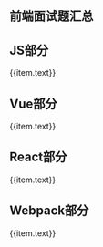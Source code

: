 ## 前端面试题汇总
<script setup>
  const dataMap = {
    js: '1.JS',
    react: '2.Vue',
    vue: '3.React',
    webpack: '4.Webpack'
  }
  const data = [
    {
      text: "1.JS",
      collapsed: false,
      items: [
        {
          text: "1.Promise 的 finally 怎么实现的？",
          link: "/src/前端面试题/1.JS/1.Promise 的 finally 怎么实现的？"
        },
        {
          text: "2.Promise中then的第二个参数和catch的区别",
          link: "/src/前端面试题/1.JS/2.Promise中then的第二个参数和catch的区别"
        },
        {
          text: "3.generator 是怎么做到中断和恢复的？",
          link: "/src/前端面试题/1.JS/3.generator 是怎么做到中断和恢复的？"
        },
        {
          text: "4.为什么要区分宏任务和微任务？它们的执行优先级是什么？",
          link: "/src/前端面试题/1.JS/4.为什么要区分宏任务和微任务？它们的执行优先级是什么？"
        },
        { text: "5.Web Worker 是什么？", link: "/src/前端面试题/1.JS/5.Web Worker 是什么？" },
        {
          text: "6.说说你对 ToPrimitive 的理解",
          link: "/src/前端面试题/1.JS/6.说说你对 ToPrimitive 的理解"
        },
        {
          text: "7.怎么使用 Math.max、Math.min 获取数组中的最值？",
          link: "/src/前端面试题/1.JS/7.怎么使用 Math.max、Math.min 获取数组中的最值？"
        },
        {
          text: "8.var、let、const之间有什么区别？",
          link: "/src/前端面试题/1.JS/8.var、let、const之间有什么区别？"
        },
        { text: "9.es6新特性", link: "/src/前端面试题/1.JS/9.es6新特性" },
        {
          text: "10.导致 JavaScript 中 this 指向混乱的原因是什么",
          link: "/src/前端面试题/1.JS/10.导致 JavaScript 中 this 指向混乱的原因是什么"
        },
        {
          text: "11.如何让Promise.all在抛出异常后依然有效",
          link: "/src/前端面试题/1.JS/11.如何让Promise.all在抛出异常后依然有效"
        },
        { text: "12.Map和WeakMap的区别", link: "/src/前端面试题/1.JS/12.Map和WeakMap的区别" },
        { text: "13.如何实现softbind", link: "/src/前端面试题/1.JS/13.如何实现softbind" },
        {
          text: "14.在 js 中如何把类数组转化为数组",
          link: "/src/前端面试题/1.JS/14.在 js 中如何把类数组转化为数组"
        },
        {
          text: "15.如何实现 compose 函数，进行函数合成",
          link: "/src/前端面试题/1.JS/15.如何实现 compose 函数，进行函数合成"
        },
        { text: "16.如何使用js裁剪图片", link: "/src/前端面试题/1.JS/16.如何使用js裁剪图片" }
      ]
    },
    {
      text: "2.Vue",
      collapsed: false,
      items: [
        {
          text: "1.vue的响应式开发比命令式有什么优点？",
          link: "/src/前端面试题/2.Vue/1.vue的响应式开发比命令式有什么优点？"
        },
        {
          text: "2.Vue3有了解过吗？能说说跟Vue2的区别吗？",
          link: "/src/前端面试题/2.Vue/2.Vue3有了解过吗？能说说跟Vue2的区别吗？"
        },
        {
          text: "3.vue 中 $route 和 $router 有什么区别？",
          link: "/src/前端面试题/2.Vue/3.vue 中 $route 和 $router 有什么区别？"
        },
        {
          text: "4.Vue 3.0中Treeshaking特性是什么，并举例进行说明？",
          link: "/src/前端面试题/2.Vue/4.Vue 3.0中Treeshaking特性是什么，并举例进行说明？"
        },
        {
          text: "5.Vue组件间通信方式都有哪些",
          link: "/src/前端面试题/2.Vue/5.Vue组件间通信方式都有哪些"
        },
        {
          text: "6.自定义指令是什么？有哪些应用场景？",
          link: "/src/前端面试题/2.Vue/6.自定义指令是什么？有哪些应用场景？"
        },
        {
          text: "7.React 和 Vue 在技术层面有哪些区别？",
          link: "/src/前端面试题/2.Vue/7.React 和 Vue 在技术层面有哪些区别？"
        },
        {
          text: "8.为什么Vue中的v-if和v-for不建议一起用？",
          link: "/src/前端面试题/2.Vue/8.为什么Vue中的v-if和v-for不建议一起用？"
        },
        {
          text: "9.vue3 composition对比react hooks",
          link: "/src/前端面试题/2.Vue/9.vue3 composition对比react hooks"
        },
        {
          text: "10.vue-loader 的实现原理是什么",
          link: "/src/前端面试题/2.Vue/10.vue-loader 的实现原理是什么"
        }
      ]
    },
    {
      text: "3.React",
      collapsed: false,
      items: [
        {
          text: "1.useRef-ref-forwardsRef 的区别是什么？",
          link: "/src/前端面试题/3.React/1.useRef-ref-forwardsRef 的区别是什么？"
        },
        {
          text: "2.useEffect 的第二个参数, 传空数组和传依赖数组有什么区别？",
          link: "/src/前端面试题/3.React/2.useEffect 的第二个参数, 传空数组和传依赖数组有什么区别？"
        },
        {
          text: "3.如果在 useEffect 的第一个参数中 return 了一个函数，那么第二个参数分别传空数组和传依赖数组，该函数分别是在什么时候执行？",
          link: "/src/前端面试题/3.React/3.如果在 useEffect 的第一个参数中 return 了一个函数，那么第二个参数分别传空数组和传依赖数组，该函数分别是在什么时候执行？"
        },
        {
          text: "4.讲讲 React.memo 和 JS 的 memorize 函数的区别",
          link: "/src/前端面试题/3.React/4.讲讲 React.memo 和 JS 的 memorize 函数的区别"
        },
        {
          text: "5.怎么判断一个对象是否是 React 元素？",
          link: "/src/前端面试题/3.React/5.怎么判断一个对象是否是 React 元素？"
        },
        {
          text: "6.说说对 React 中Element、Component、Node、Instance 四个概念的理解",
          link: "/src/前端面试题/3.React/6.说说对 React 中Element、Component、Node、Instance 四个概念的理解"
        },
        {
          text: "7.实现 useUpdate 方法，调用时强制组件重新渲染",
          link: "/src/前端面试题/3.React/7.实现 useUpdate 方法，调用时强制组件重新渲染"
        },
        {
          text: "8.taro 的实现原理是怎么样的？",
          link: "/src/前端面试题/3.React/8.taro 的实现原理是怎么样的？"
        },
        {
          text: "9.taro 2.x 和 taro 3 最大区别是什么？",
          link: "/src/前端面试题/3.React/9.taro 2.x 和 taro 3 最大区别是什么？"
        },
        {
          text: "10.为什么Hooks不能写在条件语句或循环语句中？",
          link: "/src/前端面试题/3.React/10.为什么Hooks不能写在条件语句或循环语句中？"
        },
        {
          text: "11.Hooks为什么要写在函数的顶部？",
          link: "/src/前端面试题/3.React/11.Hooks为什么要写在函数的顶部？"
        },
        {
          text: "12.react hooks 如何替代或部分替代 redux 功能",
          link: "/src/前端面试题/3.React/12.react hooks 如何替代或部分替代 redux 功能"
        },
        {
          text: "13.useEffect 中如何使用 async和await",
          link: "/src/前端面试题/3.React/13.useEffect 中如何使用 async和await"
        },
        {
          text: "14.redux 解决什么问题，还有什么其他方案",
          link: "/src/前端面试题/3.React/14.redux 解决什么问题，还有什么其他方案"
        }
      ]
    },
    {
      text: "4.Webpack",
      collapsed: false,
      items: [
        {
          text: "1.说说你对 webpack5 模块联邦的了解？",
          link: "/src/前端面试题/4.Webpack/1.说说你对 webpack5 模块联邦的了解？"
        },
        {
          text: "2.聊聊 vite 和 webpack 的区别",
          link: "/src/前端面试题/4.Webpack/2.聊聊 vite 和 webpack 的区别"
        },
        {
          text: "3.webpack 中的 loader 的作用是什么",
          link: "/src/前端面试题/4.Webpack/3.webpack 中的 loader 的作用是什么"
        },
        {
          text: "4.webpack 中 plugin 的作用是什么，有没有自己写过",
          link: "/src/前端面试题/4.Webpack/4.webpack 中 plugin 的作用是什么，有没有自己写过"
        },
        {
          text: "5.使用 webpack 打包时，如何更好地利用 long term cache",
          link: "/src/前端面试题/4.Webpack/5.使用 webpack 打包时，如何更好地利用 long term cache"
        },
        {
          text: "6.js 代码压缩 minify 的原理是什么",
          link: "/src/前端面试题/4.Webpack/6.js 代码压缩 minify 的原理是什么"
        },
        {
          text: "7.webpack 中什么是 HMR，原理是什么",
          link: "/src/前端面试题/4.Webpack/7.webpack 中什么是 HMR，原理是什么"
        },
        { text: "8.Code Splitting是什么", link: "/src/前端面试题/4.Webpack/8.Code Splitting是什么" }
      ]
    }
  ]
</script>

## JS部分
<div v-for="(item, index) in data.find(d => d.text === dataMap['js'])?.items" :key="index">
  <a :href="item.link.replace('/src/前端面试题', '.')">{{item.text}}</a>
</div>

## Vue部分
<div v-for="(item, index) in data.find(d => d.text === dataMap['vue'])?.items" :key="index">
  <a :href="item.link.replace('/src/前端面试题', '.')">{{item.text}}</a>
</div>

## React部分
<div v-for="(item, index) in data.find(d => d.text === dataMap['react'])?.items" :key="index">
  <a :href="item.link.replace('/src/前端面试题', '.')">{{item.text}}</a>
</div>

## Webpack部分
<div v-for="(item, index) in data.find(d => d.text === dataMap['webpack'])?.items" :key="index">
  <a :href="item.link.replace('/src/前端面试题', '.')">{{item.text}}</a>
</div>


